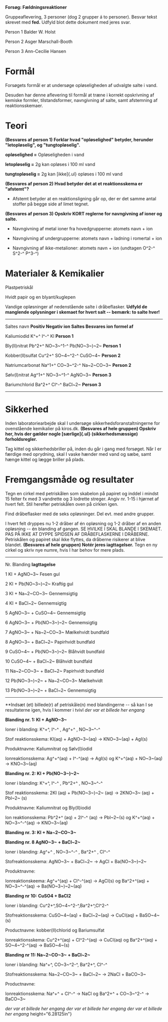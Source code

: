 **Forsøg: Fældningsreaktioner**

Gruppeaflevering, 3 personer (dog 2 grupper á to personer). Besvar tekst
skrevet med **fed.** Udfyld blot dette dokument med jeres svar.

Person 1 Balder W. Holst

Person 2 Asger Marschall-Booth

Person 3 Ann-Cecilie Hansen

# **Formål**

Forsøgets formål er at undersøge opløseligheden af udvalgte salte i
vand.

Desuden har denne aflevering til formål at træne i korrekt opskrivning
af kemiske formler, tilstandsformer, navngivning af salte, samt
afstemning af reaktionsskemaer.

# **Teori**

**(Besvares af person 1) Forklar hvad "opløselighed" betyder, herunder
"letopløselig", og "tungtopløselig".**

**opløselighed =** Opløseligheden i vand

**letopløselig =** 2g kan opløses i 100 ml vand

**tungtopløselig =** 2g kan [ikke]{.ul} opløses i 100 ml vand

**(Besvares af person 2) Hvad betyder det at et reaktionsskema er
"afstemt"?**

-   Afstemt betyder at en reaktionsligning går op, der er det samme
    antal stoffer på begge side af limet tegnet.

**(Besvares af person 3) Opskriv KORT reglerne for navngivning af ioner
og salte.**

-   Navngivning af metal ioner fra hovedgrupperne: atomets navn + ion

-   Navngivning af undergrupperne: atomets navn + ladning i romertal +
    ion

-   Navngivning af ikke-metalioner: atomets navn + ion (undtagen O^2-^
    S^2-^ P^3-^)

# 

# 

# 

# **Materialer & Kemikalier**

Plastpetriskål

Hvidt papir og en blyant/kuglepen

Vandige opløsninger af nedenstående salte i dråbeflasker. **Udfyld de
manglende oplysninger i skemaet for hvert salt -- bemærk: to salte
hver!**

  ------------------ -------------- --------------- -------------- ------------
  Saltes navn        **Positiv      **Negativ ion** **Saltes       **Besvares
                     ion**                          formel**       af**

  Kaliumiodid        K^+^           I^-^            Kl             **Person 1**

  Bly(II)nitrat      Pb^2+^         NO~3~^1-^       Pb(NO~3~)~2~   **Person 1**

  Kobber(II)sulfat   Cu^2+^         SO~4~^2-^       CuSO~4~        **Person 2**

  Natriumcarbonat    Na^1+^         CO~3~^2-^       Na~2~CO~3~     **Person 2**

  Sølv(I)nitrat      Ag^1+^         NO~3~^1-^       AgNO~3~        **Person 3**

  Bariumchlorid      Ba^2+^         Cl^-^           BaCl~2~        **Person 3**
  ------------------ -------------- --------------- -------------- ------------

# **Sikkerhed**

Inden laboratoriearbejde skal I undersøge sikkerhedsforanstaltningerne
for ovenstående kemikalier på kiros.dk. **(Besvares af hele gruppen)
Opskriv her, hvis der gælder nogle [særlige]{.ul} (sikkerhedsmæssige)
forholdsregler.**

Tag kittel og sikkerhedsbriller på, inden du går i gang med forsøget.
Når I er færdige med oprydning, skal I vaske hænder med vand og sæbe,
samt hænge kittel og lægge briller på plads.

# **Fremgangsmåde og resultater**

Tegn en cirkel med petriskålen som skabelon på papiret og inddel i
mindst 15 felter fx med 3 vandrette og 3 lodrette streger. Angiv nr.
1-15 i hjørnet af hvert felt. Stil herefter petriskålen oven på cirklen
igen.

Find dråbeflasker med de seks opløsninger. Del evt. med andre grupper.

I hvert felt dryppes nu 1-2 dråber af én opløsning og 1-2 dråber af en
anden opløsning -- én blanding af gangen. SE HVILKE I SKAL BLANDE I
SKEMAET. PAS PÅ IKKE AT DYPPE SPIDSEN AF DRÅBEFLASKERNE I DRÅBERNE.
Petriskålen og papiret skal ikke flyttes, da dråberne risikerer at blive
blandet. **(Besvares af hele gruppen) Notér jeres iagttagelser.** Tegn
en ny cirkel og skriv nye numre, hvis I har behov for mere plads.

  ----------- ----------------------------- -----------------------------
  Nr.         Blanding                      **Iagttagelse**

  1           KI + AgNO~3~                  Fesen gul

  2           KI + Pb(NO~3~)~2~             Kraftig gul

  3           KI + Na~2~CO~3~               Gennemsigtig

  4           KI + BaCl~2~                  Gennemsigtig

  5           AgNO~3~ + CuSO~4~             Gennemsigtig

  6           AgNO~3~ + Pb(NO~3~)~2~        Gennemsigtig

  7           AgNO~3~ + Na~2~CO~3~          Mælkehvidt bundfald

  8           AgNO~3~ + BaCl~2~             Papirhvidt bundfald

  9           CuSO~4~ + Pb(NO~3~)~2~        Blåhvidt bundfald

  10          CuSO~4~ + BaCl~2~             Blåhvidt bundfald

  11          Na~2~CO~3~ + BaCl~2~          Papirhvidt bundfald

  12          Pb(NO~3~)~2~ + Na~2~CO~3~     Mælkehvidt

  13          Pb(NO~3~)~2~ + BaCl~2~        Gennemsigtig
  ----------- ----------------------------- -----------------------------

**Indsæt (et) billede(r) af petriskåle(n) med blandingerne -- så kan I
se resultaterne igen, hvis I kommer i tvivl
*der var et billede her engang*

**Blanding nr. 1: KI + AgNO~3~**

Ioner i blanding: K^+^, I^-^ , Ag^+^ , NO~3~^-^

Stof reaktionsskema: KI(aq) + AgNO~3~(aq) → KNO~3~(aq) + AgI(s)

Produktnavne: Kaliumnitrat og Sølv(I)iodid

Ionreaktionsskema: Ag^+^(aq) + I^-^(aq) → AgI(s) og K^+^(aq) + NO~3~(aq)
→ KNO~3~(aq)

**Blanding nr. 2: KI + Pb(NO~3~)~2~**

Ioner i blanding: K^+^, I^-^ , Pb^2+^ , NO~3~^-^

Stof reaktionsskema: 2KI (aq) + Pb(NO~3~)~2~ (aq) → 2KNO~3~ (aq) +
PbI~2~ (s)

Produktnavne: Kaliumnitrat og Bly(II)iodid

Ion reaktionsskema: Pb^2+^ (aq) + 2I^-^ (aq) → PbI~2~(s) og K^+^(aq) +
NO~3~^-^(aq) → KNO~3~(aq)

**Blanding nr. 3: KI + Na~2~CO~3~**

**Blanding nr. 8 AgNO~3~ + BaCl~2~**

Ioner i blanding: Ag^+^ , NO~3~^-^ , Ba^2+^ , Cl^-^

Stofreaktionsskema: AgNO~3~ + BaCl~2~ → AgCl + Ba(NO~3~)~2~

Produktnavne:

Ionreaktionskeema: Ag^+^(aq) + Cl^-^(aq) → AgCl(s) og Ba^2+^(aq) +
NO~3~^-^(aq) → Ba(NO~3~)~2~(aq)

**Blanding nr 10:** **CuSO4 + BaCl2**

Ioner i blanding: Cu^2+^,SO~4~^2-^,Ba^2+^,Cl^2-^

Stofreaktionsskema: CuSO~4~(aq) + BaCl~2~(aq) → CuCl(aq) + BaSO~4~(s)

Productnavne: kobber(II)chlorid og Bariumsulfat

Ionreaktionsskema: Cu^2+^(aq) + Cl^2-^(aq) → CuCl(aq) og Ba^2+^(aq) +
SO~4~^2-^(aq) → BaSO~4~(s)

**Blanding nr 11: Na~2~CO~3~ + BaCl~2~**

Ioner i blanding: Na^+^, CO~3~^2-^, Ba^2+^, Cl^-^

Stofreaktionsskema: Na~2~CO~3~ + BaCl~2~ → 2NaCl + BaCO~3~

Productnavne:

Ionreaktionsskema: Na^+^ + Cl^-^ → NaCl og Ba^2+^ + CO~3~^2-^ → BaCO~3~

*der var et billede her engang*
*der var et billede her engang*
*der var et billede her engang*
height="6.28125in"}
